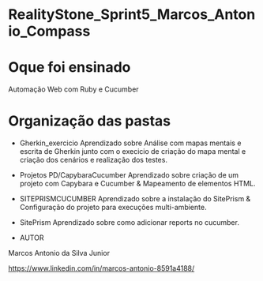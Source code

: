 # RealityStone_Sprint5_Marcos_Antonio_Compass

# Oque foi ensinado 
Automação Web com Ruby e Cucumber

# Organização das pastas

- Gherkin_exercicio 
Aprendizado sobre Análise com mapas mentais e escrita de Gherkin junto com o execicio de criação do mapa mental e criação dos cenários e realização dos testes.

- Projetos PD/CapybaraCucumber
Aprendizado sobre criação de um projeto com Capybara e Cucumber & Mapeamento de elementos HTML.

- SITEPRISMCUCUMBER
Aprendizado sobre a instalação do SitePrism & Configuração do projeto para execuções multi-ambient​​​​​​​e.

- SitePrism
Aprendizado sobre como adicionar reports no cucumber.


- AUTOR

Marcos Antonio da Silva Junior

https://www.linkedin.com/in/marcos-antonio-8591a4188/



